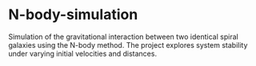 # N-body-simulation
Simulation of the gravitational interaction between two identical spiral galaxies using the N-body method. The project explores system stability under varying initial velocities and distances.
